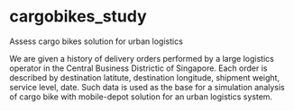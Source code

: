 # cargobikes_study

Assess cargo bikes solution for urban logistics

We are given a history of delivery orders performed by a large logistics operator in the Central Business Districtic of Singapore.
Each order is described by destination latitute, destination longitude, shipment weight, service level, date. Such data is used as the base for a simulation analysis of cargo bike with mobile-depot solution for an urban logistics system.

